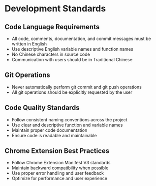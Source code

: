 # Development Standards

## Code Language Requirements

- All code, comments, documentation, and commit messages must be written in English
- Use descriptive English variable names and function names
- No Chinese characters in source code
- Communication with users should be in Traditional Chinese

## Git Operations

- Never automatically perform git commit and git push operations
- All git operations should be explicitly requested by the user

## Code Quality Standards

- Follow consistent naming conventions across the project
- Use clear and descriptive function and variable names
- Maintain proper code documentation
- Ensure code is readable and maintainable

## Chrome Extension Best Practices

- Follow Chrome Extension Manifest V3 standards
- Maintain backward compatibility when possible
- Use proper error handling and user feedback
- Optimize for performance and user experience
